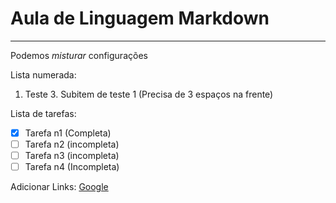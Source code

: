 # Aula de Linguagem Markdown
---
Podemos *_misturar_* configurações

Lista numerada:
1. Teste
   3. Subitem de teste 1 (Precisa de 3 espaços na frente)

Lista de tarefas:
- [x] Tarefa n1 (Completa)
- [ ] Tarefa n2 (incompleta)
- [ ] Tarefa n3 (incompleta)
- [ ] Tarefa n4 (Incompleta)

Adicionar Links:
[Google](https://google.com)
